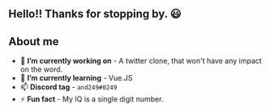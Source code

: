 ## Hello!! Thanks for stopping by. 😃

## About me

- 🔭 **I’m currently working on** - A twitter clone, that won't have any impact on the word.
- 🌱 **I’m currently learning** - Vue.JS
- 📫 **Discord tag** - `and249#0249`
- ⚡ **Fun fact** - My IQ is a single digit number.
